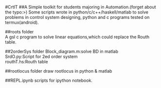 #CrtlT 
##A Simple toolkit for students majoring in Automation.(forget about the typo:>)
Some scripts wrote in python/c/c++/haskell/matlab to solve problems in control system designing, python and c programs tested on termux(android).  

##roots folder  
A gsl c program to solve linear equations,which could replace the Routh table.  

##2orderSys folder
Block_diagram.m:solve BD in matlab  
SrdO.py:Script for 2ed order system  
routhT.hs:Routh table  

##rootlocus folder
draw rootlocus in python & matlab

##REPL.ipynb
scripts for ipython notebook.

